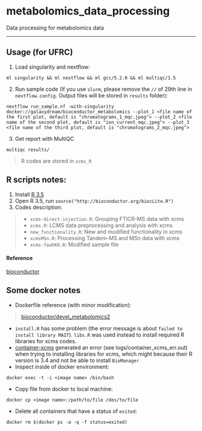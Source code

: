 # metabolomics_data_processing

Data processing for metabolomics data

---
## Usage (for UFRC)

1. Load singularity and nextflow:
```
ml singularity && ml nextflow && ml gcc/5.2.0 && ml multiqc/1.5
```
2. Run sample code (If you use `slurm`, please remove the `//` of 29th line in `nextflow.config`. Output files will be stored in `results` folder):
```
nextflow run_sample.nf -with-singularity docker://galaxydream/bioconductor_metabolomics --plot_1 <file name of the first plot, default is "chromatograms_1_mqc.jpeg"> --plot_2 <file name of the second plot, default is "ion_current_mqc.jpeg"> --plot_3 <file name of the third plot, default is "chromatograms_2_mqc.jpeg">
```
3. Get report with MultiQC
```
multiqc results/
```
> R codes are stored in `xcms_R`

## R scripts notes:

1. Install [R 3.5](https://cran.r-project.org/bin/macosx/)
2. Open R 3.5, run `source("http://bioconductor.org/biocLite.R")`
3. Codes description:
> - `xcms-direct-injection.R`: Grouping FTICR-MS data with xcms
> - `xcms.R`: LCMS data preprocessing and analysis with xcms
> - `new_functionality.R`: New and modified functionality in xcms
> - `xcmsMSn.R`: Processing Tandem-MS and MSn data with xcms
> - `xcms-faahKO.R`: Modified sample file

#### Reference

[bioconductor](https://bioconductor.org/packages/release/bioc/html/xcms.html)

## Some docker notes

- Dockerfile reference (with minor modification):
> [bioconductor/devel_metabolomics2](https://github.com/Bioconductor/bioc_docker/tree/master/out/release_metabolomics)
- `install.R` has some problem (the error message is about `failed to install library MAIT`). `libs.R` was used instead to install required R libraries for xcms codes.
- [container-xcms](https://github.com/phnmnl/container-xcms) generated an error (see logs/container_xcms_err.out) when trying to installing libraries for xcms, which might because their R version is 3.4 and not be able to install `BioManager`
- Inspect inside of docker environment:
```
docker exec -t -i <image name> /bin/bash
```
- Copy file from docker to local machine:
```
docker cp <image name>:/path/to/file /des/to/file
```
- Delete all containers that have a status of `exited`:
```
docker rm $(docker ps -a -q -f status=exited)
```
